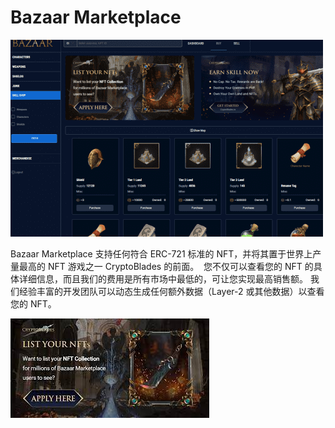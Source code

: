 # Bazaar Marketplace


![insaid](insaid.png)

<p>Bazaar Marketplace 支持任何符合 ERC-721 标准的 NFT，并将其置于世界上产量最高的 NFT 游戏之一 CryptoBlades 的前面。 &nbsp;您不仅可以查看您的 NFT 的具体详细信息，而且我们的费用是所有市场中最低的，可让您实现最高销售额。 我们经验丰富的开发团队可以动态生成任何额外数据（Layer-2 或其他数据）以查看您的 NFT。</p>

![dbnsau](dbnsau.png)
